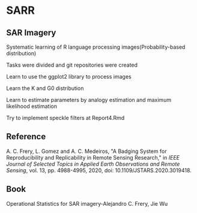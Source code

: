 # SARR

## SAR Imagery

Systematic learning of R language processing images(Probability-based distribution)

Tasks were divided and git repositories were created

Learn to use the ggplot2 library to process images

Learn the K and G0 distribution

Learn to estimate parameters by analogy estimation and maximum likelihood estimation

Try  to implement speckle filters at Report4.Rmd 

## Reference

A. C. Frery, L. Gomez and A. C. Medeiros, "A Badging System for Reproducibility and Replicability in Remote Sensing Research," in *IEEE Journal of Selected Topics in Applied Earth Observations and Remote Sensing*, vol. 13, pp. 4988-4995, 2020, doi: 10.1109/JSTARS.2020.3019418.

## Book

Operational Statistics for SAR imagery-Alejandro C. Frery, Jie Wu